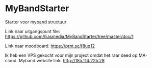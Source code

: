 # MyBandStarter
Starter voor myband structuur

Link naar uitgangspunt file:
https://github.com/Iliasmedia/MyBandStarter/tree/master/doc/1

Link naar moodboard:
https://prnt.sc/f8uq12

Ik heb een VPS gekocht voor mijn project omdat het raar deed op MA-cloud.
Myband website link: http://185.114.225.28

